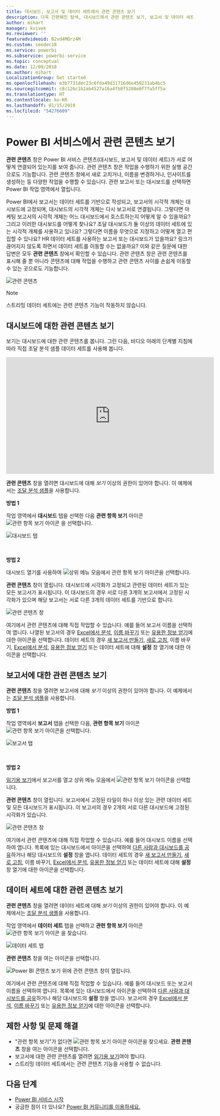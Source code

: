 ```yaml
---
title: 대시보드, 보고서 및 데이터 세트에서 관련 콘텐츠 보기
description: 더욱 간편해진 탐색, 대시보드에서 관련 콘텐츠 보기, 보고서 및 데이터 세트
author: mihart
manager: kvivek
ms.reviewer: ''
featuredvideoid: B2vd4MQrz4M
ms.custom: seodec18
ms.service: powerbi
ms.subservice: powerbi-service
ms.topic: conceptual
ms.date: 12/09/2018
ms.author: mihart
LocalizationGroup: Get started
ms.openlocfilehash: e3b7731dec23c6fda49d31716d6e450231ab4bc5
ms.sourcegitcommit: c8c126c1b2ab4527a16a4fb8f5208e0f7fa5ff5a
ms.translationtype: HT
ms.contentlocale: ko-KR
ms.lasthandoff: 01/15/2019
ms.locfileid: "54276609"
---
```

# <a name="view-related-content-in-power-bi-service"></a>Power BI 서비스에서 관련 콘텐츠 보기
**관련 콘텐츠** 창은 Power BI 서비스 콘텐츠(대시보드, 보고서 및 데이터 세트)가 서로 어떻게 연결되어 있는지를 보여 줍니다. 관련 콘텐츠 창은 작업을 수행하기 위한 실행 공간으로도 기능합니다. 관련 콘텐츠 창에서 새로 고치거나, 이름을 변경하거나, 인사이트를 생성하는 등 다양한 작업을 수행할 수 있습니다. 관련 보고서 또는 대시보드를 선택하면 Power BI 작업 영역에서 열립니다.   

Power BI에서 보고서는 데이터 세트를 기반으로 작성되고, 보고서의 시각적 개체는 대시보드에 고정되며, 대시보드의 시각적 개체는 다시 보고서로 연결됩니다. 그렇다면 마케팅 보고서의 시각적 개체는 어느 대시보드에서 호스트하는지 어떻게 알 수 있을까요? 그리고 이러한 대시보드를 어떻게 찾나요? 조달 대시보드가 둘 이상의 데이터 세트에 있는 시각적 개체를 사용하고 있나요? 그렇다면 이름을 무엇으로 지정하고 어떻게 열고 편집할 수 있나요? HR 데이터 세트를 사용하는 보고서 또는 대시보드가 있을까요? 링크가 끊어지지 않도록 하면서 데이터 세트를 이동할 수는 없을까요? 이와 같은 질문에 대한 답변은 모두 **관련 콘텐츠** 창에서 확인할 수 있습니다.  관련 콘텐츠 창은 관련 콘텐츠를 표시해 줄 뿐 아니라 콘텐츠에 대해 작업을 수행하고 관련 콘텐츠 사이를 손쉽게 이동할 수 있는 곳으로도 기능합니다.

![관련 콘텐츠](./media/end-user-related/power-bi-view-related-dashboard-new.png)

> [!NOTE]
> 스트리밍 데이터 세트에는 관련 콘텐츠 기능이 작동하지 않습니다.
> 
> 

## <a name="view-related-content-for-a-dashboard"></a>대시보드에 대한 관련 콘텐츠 보기
보기는 대시보드에 대한 관련 콘텐츠를 봅니다. 그런 다음, 비디오 아래의 단계별 지침에 따라 직접 조달 분석 샘플 데이터 세트를 사용해 봅니다.

<iframe width="560" height="315" src="https://www.youtube.com/embed/B2vd4MQrz4M#t=3m05s" frameborder="0" allowfullscreen></iframe>


**관련 콘텐츠** 창을 열려면 대시보드에 대해 *보기* 이상의 권한이 있어야 합니다. 이 예제에서는 [조달 분석 샘플](../sample-procurement.md)을 사용합니다.

**방법 1**

작업 영역에서 **대시보드** 탭을 선택한 다음 **관련 항목 보기** 아이콘 ![관련 항목 보기 아이콘](./media/end-user-related/power-bi-view-related-icon-new.png) 을 선택합니다.

![대시보드 탭](./media/end-user-related/power-bi-view-related-dash-newer.png)

<br>

**방법 2**

대시보드 열기를 사용하여   ![상위 메뉴 모음에서 관련 항목 보기 아이콘을](./media/end-user-related/power-bi-view-related-new.png) 선택합니다.

**관련 콘텐츠** 창이 열립니다. 대시보드에 시각화가 고정되고 관련된 데이터 세트가 있는 모든 보고서가 표시됩니다. 이 대시보드의 경우 서로 다른 3개의 보고서에서 고정된 시각화가 있으며 해당 보고서는 서로 다른 3개의 데이터 세트를 기반으로 합니다.

![관련 콘텐츠 창](./media/end-user-related/power-bi-view-related-dashboard-new.png)

여기에서 관련 콘텐츠에 대해 직접 작업할 수 있습니다.  예를 들어 보고서 이름을 선택하여 엽니다.  나열된 보고서의 경우 [Excel에서 분석](../service-analyze-in-excel.md), [이름 바꾸기](../service-rename.md) 또는 [유용한 정보 얻기](end-user-insights.md)에 대한 아이콘을 선택합니다. 데이터 세트의 경우 [새 보고서 만들기](../service-report-create-new.md), [새로 고침](../refresh-data.md), 이름 바꾸기, [Excel에서 분석](../service-analyze-in-excel.md), [유용한 정보 얻기](end-user-insights.md) 또는 데이터 세트에 대해 **설정** 창 열기에 대한 아이콘을 선택합니다.  

## <a name="view-related-content-for-a-report"></a>보고서에 대한 관련 콘텐츠 보기
**관련 콘텐츠** 창을 열려면 보고서에 대해 *보기* 이상의 권한이 있어야 합니다. 이 예제에서는 [조달 분석 샘플](../sample-procurement.md)을 사용합니다.

**방법 1**

작업 영역에서 **보고서** 탭을 선택한 다음, **관련 항목 보기** 아이콘 ![관련 항목 보기 아이콘](./media/end-user-related/power-bi-view-related-icon-new.png)을 선택합니다.

![보고서 탭](./media/end-user-related/power-bi-view-related-report-newer.png)

<br>

**방법 2**

[읽기용 보기](end-user-reading-view.md)에서 보고서를 열고 상위 메뉴 모음에서 ![관련 항목 보기 아이콘](./media/end-user-related/power-bi-view-related-new.png)을 선택합니다.

**관련 콘텐츠** 창이 열립니다. 보고서에서 고정된 타일이 하나 이상 있는 관련 데이터 세트 및 모든 대시보드가 표시됩니다. 이 보고서의 경우 2개의 서로 다른 대시보드에 고정된 시각화가 있습니다.

![관련 콘텐츠 창](./media/end-user-related/power-bi-view-related-report.png)

여기에서 관련 콘텐츠에 대해 직접 작업할 수 있습니다.  예를 들어 대시보드 이름을 선택하여 엽니다.  목록에 있는 대시보드에서 아이콘을 선택하여 [다른 사람과 대시보드를 공유](../service-share-dashboards.md)하거나 해당 대시보드의 **설정** 창을 엽니다. 데이터 세트의 경우 [새 보고서 만들기](../service-report-create-new.md), [새로 고침](../refresh-data.md), 이름 바꾸기, [Excel에서 분석](../service-analyze-in-excel.md), [유용한 정보 얻기](end-user-insights.md) 또는 데이터 세트에 대해 **설정** 창 열기에 대한 아이콘을 선택합니다.  

## <a name="view-related-content-for-a-dataset"></a>데이터 세트에 대한 관련 콘텐츠 보기
**관련 콘텐츠** 창을 열려면 데이터 세트에 대해 *보기* 이상의 권한이 있어야 합니다. 이 예제에서는 [조달 분석 샘플](../sample-procurement.md)을 사용합니다.

작업 영역에서 **데이터 세트** 탭을 선택하고 **관련 항목 보기** 아이콘 ![관련 항목 보기 아이콘](./media/end-user-related/power-bi-view-related-icon-new.png) 을 찾습니다.

![데이터 세트 탭](./media/end-user-related/power-bi-view-related-dataset-newer.png)

**관련 콘텐츠** 창을 여는 아이콘을 선택합니다.

![Power BI 콘텐츠 보기 위에 관련 콘텐츠 창이 열립니다.](media/end-user-related/power-bi-datasets.png)

여기에서 관련 콘텐츠에 대해 직접 작업할 수 있습니다. 예를 들어 대시보드 또는 보고서 이름을 선택하여 엽니다.  목록에 있는 대시보드에서 아이콘을 선택하여 [다른 사람과 대시보드를 공유](../service-share-dashboards.md)하거나 해당 대시보드의 **설정** 창을 엽니다. 보고서의 경우 [Excel에서 분석](../service-analyze-in-excel.md), [이름 바꾸기](../service-rename.md) 또는 [유용한 정보 얻기](end-user-insights.md)에 대한 아이콘을 선택합니다.  

## <a name="limitations-and-troubleshooting"></a>제한 사항 및 문제 해결
* "관련 항목 보기"가 없다면 ![관련 항목 보기 아이콘](./media/end-user-related/power-bi-view-related-icon-new.png) 아이콘을 찾으세요. **관련 콘텐츠** 창을 여는 아이콘을 선택합니다.
* 보고서에 대한 관련 콘텐츠를 열려면 [읽기용 보기](end-user-reading-view.md)여야 합니다.
* 스트리밍 데이터 세트에서는 관련 콘텐츠 기능을 사용할 수 없습니다.

## <a name="next-steps"></a>다음 단계
* [Power BI 서비스 시작](../service-get-started.md)
* 궁금한 점이 더 있나요? [Power BI 커뮤니티를 이용하세요.](http://community.powerbi.com/)

